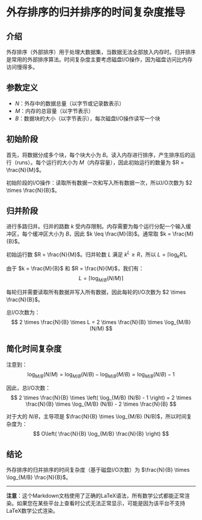 # 外存排序的归并排序的时间复杂度推导

## 介绍
外存排序（外部排序）用于处理大数据集，当数据无法全部放入内存时。归并排序是常用的外部排序算法。时间复杂度主要考虑磁盘I/O操作，因为磁盘访问比内存访问慢得多。

## 参数定义
- $N$：外存中的数据总量（以字节或记录数表示）
- $M$：内存的总容量（以字节表示）
- $B$：数据块的大小（以字节表示），每次磁盘I/O操作读写一个块

## 初始阶段
首先，将数据分成多个块，每个块大小为 $B$。读入内存进行排序，产生排序后的运行（runs）。每个运行的大小为 $M$（内存容量），因此初始运行的数量为 $R = \frac{N}{M}$。

初始阶段的I/O操作：读取所有数据一次和写入所有数据一次，所以I/O次数为 $2 \times \frac{N}{B}$。

## 归并阶段
进行多路归并。归并的路数 $k$ 受内存限制。内存需要为每个运行分配一个输入缓冲区，每个缓冲区大小为 $B$，因此 $k \leq \frac{M}{B}$。通常取 $k = \frac{M}{B}$。

初始运行数 $R = \frac{N}{M}$。归并轮数 $L$ 满足 $k^L \geq R$，所以 $L = \lceil \log_k R \rceil$。

由于 $k = \frac{M}{B}$ 和 $R = \frac{N}{M}$，我们有：
$$
L = \lceil \log_{M/B} (N/M) \rceil
$$

每轮归并需要读取所有数据并写入所有数据，因此每轮的I/O次数为 $2 \times \frac{N}{B}$。

总I/O次数为：
$$
2 \times \frac{N}{B} \times L = 2 \times \frac{N}{B} \times \log_{M/B} (N/M)
$$

## 简化时间复杂度
注意到：
$$
\log_{M/B} (N/M) = \log_{M/B} (N/B) - \log_{M/B} (M/B) = \log_{M/B} (N/B) - 1
$$

因此，总I/O次数：
$$
2 \times \frac{N}{B} \times \left( \log_{M/B} (N/B) - 1 \right) = 2 \times \frac{N}{B} \times \log_{M/B} (N/B) - 2 \times \frac{N}{B}
$$

对于大的 $N/B$，主导项是 $\frac{N}{B} \times \log_{M/B} (N/B)$，所以时间复杂度为：
$$
O\left( \frac{N}{B} \log_{M/B} \frac{N}{B} \right)
$$

## 结论
外存排序的归并排序的时间复杂度（基于磁盘I/O次数）为 $\frac{N}{B} \times \log_{M/B} \frac{N}{B}$。

---

**注意**：这个Markdown文档使用了正确的LaTeX语法，所有数学公式都能正常渲染。如果您在某些平台上查看时公式无法正常显示，可能是因为该平台不支持LaTeX数学公式渲染。